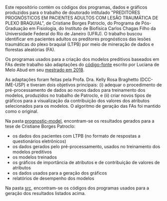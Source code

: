 Este repositório contém os códigos dos programas, dados e gráficos produzidos para o trabalho de doutorado intitulado "PREDITORES PROGNÓSTICOS EM PACIENTES ADULTOS COM LESÃO TRAUMÁTICA DE PLEXO BRAQUIAL", de Cristiane Borges Patroclo, do Programa de Pós-Graduação em Fisiologia, do Instituto de Biofísica
Carlos Chagas Filho da Universidade Federal do Rio de Janeiro (UFRJ). 
O trabalho buscou identificar em pacientes adultos os preditores prognósticos das lesões traumáticas do plexo braquial (LTPB) por meio de mineração de dados e florestas aleatórias (FA).

Os programas usados para a criação dos modelos preditivos baseados em FAs deste trabalho são adaptações do [código-fonte](https://github.com/luumelo14/prognostic-model) escrito por Luciana de Melo Abud em seu [mestrado em 2018](https://www.teses.usp.br/teses/disponiveis/45/45134/tde-20082018-140641/). 

As adaptações foram feitas pela Profa. Dra. Kelly Rosa Braghetto (DCC-IME-USP) e tiveram dois objetivos principais: (i) adequar o procedimento de pré-processamento de dados ao novos dados para treinamento dos modelos, produzidos no trabalho de Patroclo, e (ii) criar novos tipos de gráficos para a visualização da contribuição dos valores dos atributos selecionados para os modelos. O algoritmo de geração das FAs foi mantido como o original. 

Na pasta [prognostic-model](https://github.com/neuromat/tbp-prognostic-model/tree/master/cristiane-patroclo-thesis-results), encontram-se os resultados gerados para a tese de Cristiane Borges Patroclo:
- os dados dos pacientes com LTPB (no formato de respostas a questionários eletrônicos)
- os dados gerados pelo pré-processamento, usados no treinamento dos modelos preditivos
- os modelos treinados
- os gráficos de importância de atributos e de contribuição de valores de atributos
- os dados usados para a geração dos gráficos
- relatórios de desempenho dos modelos

Na pasta [src](https://github.com/neuromat/tbp-prognostic-model/tree/master/src), encontram-se os códigos dos programas usados para a geração dos resultados listados acima. 

